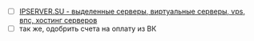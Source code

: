 - [ ] [IPSERVER.SU - выделенные серверы, виртуальные серверы, vps, впс, хостинг серверов](https://www.ipserver.su/ru/apanel/tickets/index/show/ticket/281383)
- [ ] так же, одобрить счета на оплату из ВК